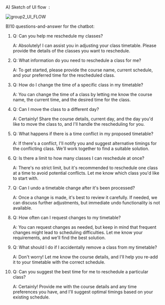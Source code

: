 A) Sketch of UI flow  :

![group2_UI_FLOW](https://github.com/rohayanti/Artificial-Intelligent/blob/main/image/group2_UI_FLOW.png)

B)10 questions-and-answer for the chatbot: 
 
  

1. Q: Can you help me reschedule my classes? 

  

   A: Absolutely! I can assist you in adjusting your class timetable. Please provide the details of the classes you want to reschedule. 

  

2. Q: What information do you need to reschedule a class for me? 

  

   A: To get started, please provide the course name, current schedule, and your preferred time for the rescheduled class. 

  

3. Q: How do I change the time of a specific class in my timetable? 

  

   A: You can change the time of a class by letting me know the course name, the current time, and the desired time for the class. 

  

4. Q: Can I move the class to a different day? 

  

   A: Certainly! Share the course details, current day, and the day you'd like to move the class to, and I'll handle the rescheduling for you. 

  

5. Q: What happens if there is a time conflict in my proposed timetable? 

  

   A: If there's a conflict, I'll notify you and suggest alternative timings for the conflicting class. We'll work together to find a suitable solution. 

  

6. Q: Is there a limit to how many classes I can reschedule at once? 

  

   A: There's no strict limit, but it's recommended to reschedule one class at a time to avoid potential conflicts. Let me know which class you'd like to start with. 

  

7. Q: Can I undo a timetable change after it's been processed? 

  

   A: Once a change is made, it's best to review it carefully. If needed, we can discuss further adjustments, but immediate undo functionality is not available. 

  

8. Q: How often can I request changes to my timetable? 

  

   A: You can request changes as needed, but keep in mind that frequent changes might lead to scheduling difficulties. Let me know your requirements, and we'll find the best solution. 

  

9. Q: What should I do if I accidentally remove a class from my timetable? 

  

   A: Don't worry! Let me know the course details, and I'll help you re-add it to your timetable with the correct schedule. 

  

10. Q: Can you suggest the best time for me to reschedule a particular class? 

  

    A: Certainly! Provide me with the course details and any time preferences you have, and I'll suggest optimal timings based on your existing schedule. 